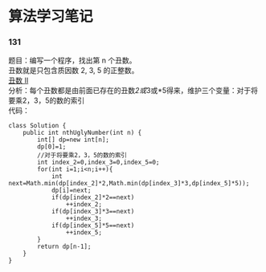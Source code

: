 # 算法学习笔记 
### 131
题目：编写一个程序，找出第 n 个丑数。  
丑数就是只包含质因数 2, 3, 5 的正整数。  
[丑数 II](https://leetcode-cn.com/problems/ugly-number-ii/description/)  
分析：每个丑数都是由前面已存在的丑数*2或*3或*5得来，维护三个变量：对于将要乘2，3，5的数的索引  
代码：
~~~
class Solution {
    public int nthUglyNumber(int n) {
        int[] dp=new int[n];
        dp[0]=1;
		//对于将要乘2，3，5的数的索引
        int index_2=0,index_3=0,index_5=0;
        for(int i=1;i<n;i++){
            int next=Math.min(dp[index_2]*2,Math.min(dp[index_3]*3,dp[index_5]*5));
            dp[i]=next;
            if(dp[index_2]*2==next)
                ++index_2;
            if(dp[index_3]*3==next)
                ++index_3;
            if(dp[index_5]*5==next)
                ++index_5;
        }
        return dp[n-1];
    }
}
~~~  